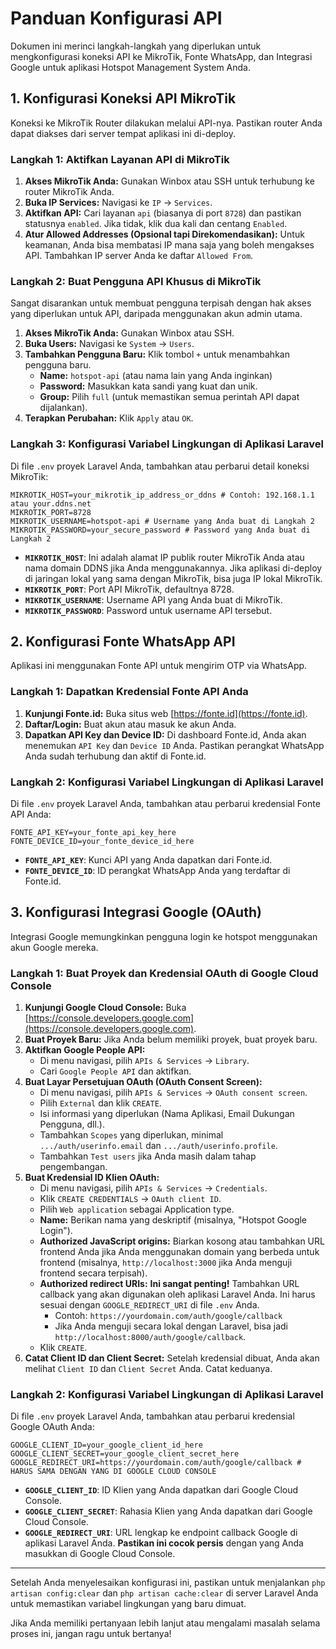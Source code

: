 # Panduan Konfigurasi API

Dokumen ini merinci langkah-langkah yang diperlukan untuk mengkonfigurasi koneksi API ke MikroTik, Fonte WhatsApp, dan Integrasi Google untuk aplikasi Hotspot Management System Anda.

## 1. Konfigurasi Koneksi API MikroTik

Koneksi ke MikroTik Router dilakukan melalui API-nya. Pastikan router Anda dapat diakses dari server tempat aplikasi ini di-deploy.

### Langkah 1: Aktifkan Layanan API di MikroTik

1.  **Akses MikroTik Anda:** Gunakan Winbox atau SSH untuk terhubung ke router MikroTik Anda.
2.  **Buka IP Services:** Navigasi ke `IP` -> `Services`.
3.  **Aktifkan API:** Cari layanan `api` (biasanya di port `8728`) dan pastikan statusnya `enabled`. Jika tidak, klik dua kali dan centang `Enabled`.
4.  **Atur Allowed Addresses (Opsional tapi Direkomendasikan):** Untuk keamanan, Anda bisa membatasi IP mana saja yang boleh mengakses API. Tambahkan IP server Anda ke daftar `Allowed From`.

### Langkah 2: Buat Pengguna API Khusus di MikroTik

Sangat disarankan untuk membuat pengguna terpisah dengan hak akses yang diperlukan untuk API, daripada menggunakan akun admin utama.

1.  **Akses MikroTik Anda:** Gunakan Winbox atau SSH.
2.  **Buka Users:** Navigasi ke `System` -> `Users`.
3.  **Tambahkan Pengguna Baru:** Klik tombol `+` untuk menambahkan pengguna baru.
    *   **Name:** `hotspot-api` (atau nama lain yang Anda inginkan)
    *   **Password:** Masukkan kata sandi yang kuat dan unik.
    *   **Group:** Pilih `full` (untuk memastikan semua perintah API dapat dijalankan).
4.  **Terapkan Perubahan:** Klik `Apply` atau `OK`.

### Langkah 3: Konfigurasi Variabel Lingkungan di Aplikasi Laravel

Di file `.env` proyek Laravel Anda, tambahkan atau perbarui detail koneksi MikroTik:

```env
MIKROTIK_HOST=your_mikrotik_ip_address_or_ddns # Contoh: 192.168.1.1 atau your.ddns.net
MIKROTIK_PORT=8728
MIKROTIK_USERNAME=hotspot-api # Username yang Anda buat di Langkah 2
MIKROTIK_PASSWORD=your_secure_password # Password yang Anda buat di Langkah 2
```

*   **`MIKROTIK_HOST`**: Ini adalah alamat IP publik router MikroTik Anda atau nama domain DDNS jika Anda menggunakannya. Jika aplikasi di-deploy di jaringan lokal yang sama dengan MikroTik, bisa juga IP lokal MikroTik.
*   **`MIKROTIK_PORT`**: Port API MikroTik, defaultnya 8728.
*   **`MIKROTIK_USERNAME`**: Username API yang Anda buat di MikroTik.
*   **`MIKROTIK_PASSWORD`**: Password untuk username API tersebut.

## 2. Konfigurasi Fonte WhatsApp API

Aplikasi ini menggunakan Fonte API untuk mengirim OTP via WhatsApp.

### Langkah 1: Dapatkan Kredensial Fonte API Anda

1.  **Kunjungi Fonte.id:** Buka situs web [https://fonte.id](https://fonte.id).
2.  **Daftar/Login:** Buat akun atau masuk ke akun Anda.
3.  **Dapatkan API Key dan Device ID:** Di dashboard Fonte.id, Anda akan menemukan `API Key` dan `Device ID` Anda. Pastikan perangkat WhatsApp Anda sudah terhubung dan aktif di Fonte.id.

### Langkah 2: Konfigurasi Variabel Lingkungan di Aplikasi Laravel

Di file `.env` proyek Laravel Anda, tambahkan atau perbarui kredensial Fonte API Anda:

```env
FONTE_API_KEY=your_fonte_api_key_here
FONTE_DEVICE_ID=your_fonte_device_id_here
```

*   **`FONTE_API_KEY`**: Kunci API yang Anda dapatkan dari Fonte.id.
*   **`FONTE_DEVICE_ID`**: ID perangkat WhatsApp Anda yang terdaftar di Fonte.id.

## 3. Konfigurasi Integrasi Google (OAuth)

Integrasi Google memungkinkan pengguna login ke hotspot menggunakan akun Google mereka.

### Langkah 1: Buat Proyek dan Kredensial OAuth di Google Cloud Console

1.  **Kunjungi Google Cloud Console:** Buka [https://console.developers.google.com](https://console.developers.google.com).
2.  **Buat Proyek Baru:** Jika Anda belum memiliki proyek, buat proyek baru.
3.  **Aktifkan Google People API:**
    *   Di menu navigasi, pilih `APIs & Services` -> `Library`.
    *   Cari `Google People API` dan aktifkan.
4.  **Buat Layar Persetujuan OAuth (OAuth Consent Screen):**
    *   Di menu navigasi, pilih `APIs & Services` -> `OAuth consent screen`.
    *   Pilih `External` dan klik `CREATE`.
    *   Isi informasi yang diperlukan (Nama Aplikasi, Email Dukungan Pengguna, dll.).
    *   Tambahkan `Scopes` yang diperlukan, minimal `.../auth/userinfo.email` dan `.../auth/userinfo.profile`.
    *   Tambahkan `Test users` jika Anda masih dalam tahap pengembangan.
5.  **Buat Kredensial ID Klien OAuth:**
    *   Di menu navigasi, pilih `APIs & Services` -> `Credentials`.
    *   Klik `CREATE CREDENTIALS` -> `OAuth client ID`.
    *   Pilih `Web application` sebagai Application type.
    *   **Name:** Berikan nama yang deskriptif (misalnya, "Hotspot Google Login").
    *   **Authorized JavaScript origins:** Biarkan kosong atau tambahkan URL frontend Anda jika Anda menggunakan domain yang berbeda untuk frontend (misalnya, `http://localhost:3000` jika Anda menguji frontend secara terpisah).
    *   **Authorized redirect URIs:** **Ini sangat penting!** Tambahkan URL callback yang akan digunakan oleh aplikasi Laravel Anda. Ini harus sesuai dengan `GOOGLE_REDIRECT_URI` di file `.env` Anda.
        *   Contoh: `https://yourdomain.com/auth/google/callback`
        *   Jika Anda menguji secara lokal dengan Laravel, bisa jadi `http://localhost:8000/auth/google/callback`.
    *   Klik `CREATE`.
6.  **Catat Client ID dan Client Secret:** Setelah kredensial dibuat, Anda akan melihat `Client ID` dan `Client Secret` Anda. Catat keduanya.

### Langkah 2: Konfigurasi Variabel Lingkungan di Aplikasi Laravel

Di file `.env` proyek Laravel Anda, tambahkan atau perbarui kredensial Google OAuth Anda:

```env
GOOGLE_CLIENT_ID=your_google_client_id_here
GOOGLE_CLIENT_SECRET=your_google_client_secret_here
GOOGLE_REDIRECT_URI=https://yourdomain.com/auth/google/callback # HARUS SAMA DENGAN YANG DI GOOGLE CLOUD CONSOLE
```

*   **`GOOGLE_CLIENT_ID`**: ID Klien yang Anda dapatkan dari Google Cloud Console.
*   **`GOOGLE_CLIENT_SECRET`**: Rahasia Klien yang Anda dapatkan dari Google Cloud Console.
*   **`GOOGLE_REDIRECT_URI`**: URL lengkap ke endpoint callback Google di aplikasi Laravel Anda. **Pastikan ini cocok persis** dengan yang Anda masukkan di Google Cloud Console.

---

Setelah Anda menyelesaikan konfigurasi ini, pastikan untuk menjalankan `php artisan config:clear` dan `php artisan cache:clear` di server Laravel Anda untuk memastikan variabel lingkungan yang baru dimuat.

Jika Anda memiliki pertanyaan lebih lanjut atau mengalami masalah selama proses ini, jangan ragu untuk bertanya!